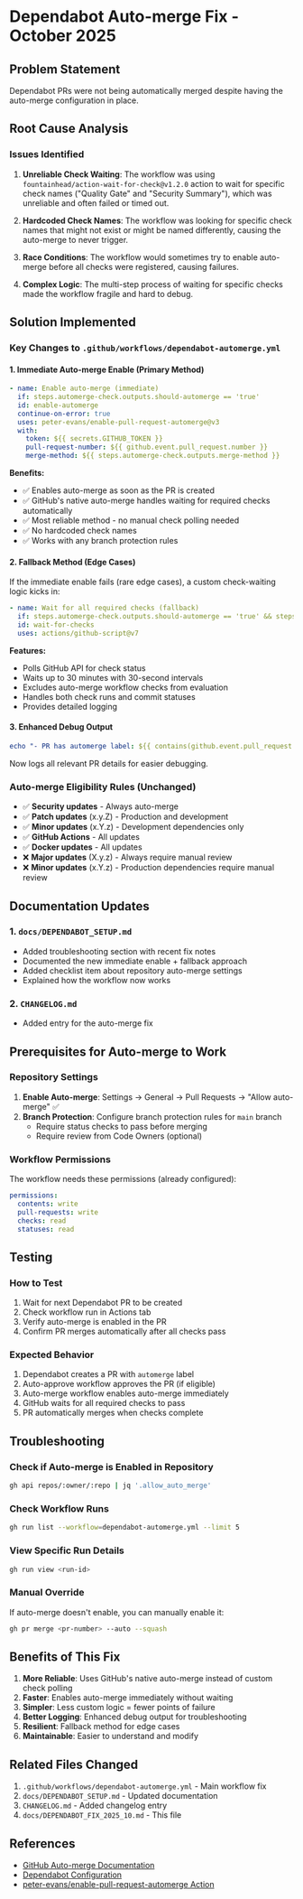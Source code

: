 # Dependabot Auto-merge Fix - October 2025

## Problem Statement
Dependabot PRs were not being automatically merged despite having the auto-merge configuration in place.

## Root Cause Analysis

### Issues Identified
1. **Unreliable Check Waiting**: The workflow was using `fountainhead/action-wait-for-check@v1.2.0` action to wait for specific check names ("Quality Gate" and "Security Summary"), which was unreliable and often failed or timed out.

2. **Hardcoded Check Names**: The workflow was looking for specific check names that might not exist or might be named differently, causing the auto-merge to never trigger.

3. **Race Conditions**: The workflow would sometimes try to enable auto-merge before all checks were registered, causing failures.

4. **Complex Logic**: The multi-step process of waiting for specific checks made the workflow fragile and hard to debug.

## Solution Implemented

### Key Changes to `.github/workflows/dependabot-automerge.yml`

#### 1. Immediate Auto-merge Enable (Primary Method)
```yaml
- name: Enable auto-merge (immediate)
  if: steps.automerge-check.outputs.should-automerge == 'true'
  id: enable-automerge
  continue-on-error: true
  uses: peter-evans/enable-pull-request-automerge@v3
  with:
    token: ${{ secrets.GITHUB_TOKEN }}
    pull-request-number: ${{ github.event.pull_request.number }}
    merge-method: ${{ steps.automerge-check.outputs.merge-method }}
```

**Benefits:**
- ✅ Enables auto-merge as soon as the PR is created
- ✅ GitHub's native auto-merge handles waiting for required checks automatically
- ✅ Most reliable method - no manual check polling needed
- ✅ No hardcoded check names
- ✅ Works with any branch protection rules

#### 2. Fallback Method (Edge Cases)
If the immediate enable fails (rare edge cases), a custom check-waiting logic kicks in:

```yaml
- name: Wait for all required checks (fallback)
  if: steps.automerge-check.outputs.should-automerge == 'true' && steps.enable-automerge.outcome == 'failure'
  id: wait-for-checks
  uses: actions/github-script@v7
```

**Features:**
- Polls GitHub API for check status
- Waits up to 30 minutes with 30-second intervals
- Excludes auto-merge workflow checks from evaluation
- Handles both check runs and commit statuses
- Provides detailed logging

#### 3. Enhanced Debug Output
```yaml
echo "- PR has automerge label: ${{ contains(github.event.pull_request.labels.*.name, 'automerge') }}"
```

Now logs all relevant PR details for easier debugging.

### Auto-merge Eligibility Rules (Unchanged)
- ✅ **Security updates** - Always auto-merge
- ✅ **Patch updates** (x.y.Z) - Production and development
- ✅ **Minor updates** (x.Y.z) - Development dependencies only
- ✅ **GitHub Actions** - All updates
- ✅ **Docker updates** - All updates
- ❌ **Major updates** (X.y.z) - Always require manual review
- ❌ **Minor updates** (x.Y.z) - Production dependencies require manual review

## Documentation Updates

### 1. `docs/DEPENDABOT_SETUP.md`
- Added troubleshooting section with recent fix notes
- Documented the new immediate enable + fallback approach
- Added checklist item about repository auto-merge settings
- Explained how the workflow now works

### 2. `CHANGELOG.md`
- Added entry for the auto-merge fix

## Prerequisites for Auto-merge to Work

### Repository Settings
1. **Enable Auto-merge**: Settings → General → Pull Requests → "Allow auto-merge" ✅
2. **Branch Protection**: Configure branch protection rules for `main` branch
   - Require status checks to pass before merging
   - Require review from Code Owners (optional)

### Workflow Permissions
The workflow needs these permissions (already configured):
```yaml
permissions:
  contents: write
  pull-requests: write
  checks: read
  statuses: read
```

## Testing

### How to Test
1. Wait for next Dependabot PR to be created
2. Check workflow run in Actions tab
3. Verify auto-merge is enabled in the PR
4. Confirm PR merges automatically after all checks pass

### Expected Behavior
1. Dependabot creates a PR with `automerge` label
2. Auto-approve workflow approves the PR (if eligible)
3. Auto-merge workflow enables auto-merge immediately
4. GitHub waits for all required checks to pass
5. PR automatically merges when checks complete

## Troubleshooting

### Check if Auto-merge is Enabled in Repository
```bash
gh api repos/:owner/:repo | jq '.allow_auto_merge'
```

### Check Workflow Runs
```bash
gh run list --workflow=dependabot-automerge.yml --limit 5
```

### View Specific Run Details
```bash
gh run view <run-id>
```

### Manual Override
If auto-merge doesn't enable, you can manually enable it:
```bash
gh pr merge <pr-number> --auto --squash
```

## Benefits of This Fix

1. **More Reliable**: Uses GitHub's native auto-merge instead of custom check polling
2. **Faster**: Enables auto-merge immediately without waiting
3. **Simpler**: Less custom logic = fewer points of failure
4. **Better Logging**: Enhanced debug output for troubleshooting
5. **Resilient**: Fallback method for edge cases
6. **Maintainable**: Easier to understand and modify

## Related Files Changed

1. `.github/workflows/dependabot-automerge.yml` - Main workflow fix
2. `docs/DEPENDABOT_SETUP.md` - Updated documentation
3. `CHANGELOG.md` - Added changelog entry
4. `docs/DEPENDABOT_FIX_2025_10.md` - This file

## References

- [GitHub Auto-merge Documentation](https://docs.github.com/en/pull-requests/collaborating-with-pull-requests/incorporating-changes-from-a-pull-request/automatically-merging-a-pull-request)
- [Dependabot Configuration](https://docs.github.com/en/code-security/dependabot/dependabot-version-updates/configuration-options-for-the-dependabot.yml-file)
- [peter-evans/enable-pull-request-automerge Action](https://github.com/peter-evans/enable-pull-request-automerge)
